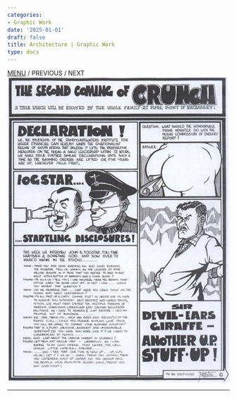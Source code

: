 ```yaml
---
categories:
- Graphic Work
date: '2025-01-01'
draft: false
title: Architecture | Graphic Work
type: docs
---
```


[MENU](graphic-work-john-burger.html) / PREVIOUS / NEXT ![15-second-crunch](/images/burger-saga/15-second-crunch.jpg)   
  
---